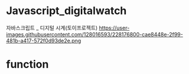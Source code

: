 # Javascript_digitalwatch
자바스크립트 _ 디지털 시계(토이프로젝트)
https://user-images.githubusercontent.com/128016593/228176800-cae8448e-2f99-481b-a417-572f0d93de2e.png

# function
